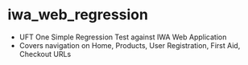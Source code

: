 # iwa_web_regression

- UFT One Simple Regression Test against IWA Web Application
- Covers navigation on Home, Products, User Registration, First Aid, Checkout URLs
  
